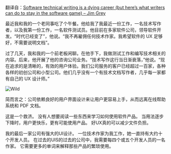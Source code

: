 翻译自：[Software technical writing is a dying career (but here’s what writers can do to stay in the software game) – Jim Grey](https://dev.jimgrey.net/2015/06/16/software-technical-writing-dying/)



最近我和我的一个老同事吃了个午餐。他给我了我最近一份工作，一名技术写作者，以及我第一份工作，一名软件测试员。他目前在多家软件公司，领导软件开发。“时代已经变了”，他说。“我不再雇佣任何技术作家。我希望软件的 UX 足够好，不需要说明文档”。



过了几天，我和我的一个前老板闲聊。在他手下，我做测试工作和编写技术相关的内容。后来，他开展了他的咨询公司业务。“技术写作这行当日渐衰落，”他说。“现在追求的是清晰的，有效的用户体验。我们公司服务的客户已经超过一百家，各种各样的初创公司和小型公司。他们几乎没有一个有技术文档写作者，几乎每一家都有自己的 UX 设计师。”



![Wild](https://c2.staticflickr.com/8/7276/7472703650_796ed5f7a8_z.jpg)



简而言之：公司依赖良好的用户界面设计来让用户更容易上手，从而远离在线帮助系统和 PDF 文档。



这是一个救济。 没有人想要阅读一些东西来学习如何使用软件产品。 当用法逐步下降时，用户更快乐，更有可能使用产品。 好UX真的可以减少文件负担。



我的最后一家公司有强大的UI设计。 一位技术作家为我工作，她一直持有大约十个开发人员。 在过去的UIS的过去的公司中，我需要每四个或五个开发人员的一名作家。 它需要更多的单词来解释那些产品的繁琐使用。

